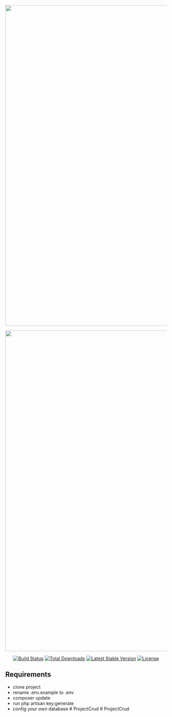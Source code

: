 <!-- <p align="center">
    <a href="https://laravel.com" target="_blank">
    <img src="https://raw.githubusercontent.com/laravel/art/master/logo-lockup/5%20SVG/2%20CMYK/1%20Full%20Color/laravel-logolockup-cmyk-red.svg" width="400">
    </a>
</p> -->

<p align="center">
    <a href="#" target="_blank">
    <img src="https://raw.githubusercontent.com/mohsenkarimi-mk/Laravel-CRUD-With-Multiple-Image-Upload/master/public/poster.png" width="1000">
    </a>
</p>


<p align="center">
    <a href="#" target="_blank">
    <img src="https://raw.githubusercontent.com/mohsenkarimi-mk/Laravel-CRUD-With-Multiple-Image-Upload/master/public/poster3.png" width="1000">
    </a>
</p>






<p align="center">
<a href="https://travis-ci.org/laravel/framework"><img src="https://travis-ci.org/laravel/framework.svg" alt="Build Status"></a>
<a href="https://packagist.org/packages/laravel/framework"><img src="https://poser.pugx.org/laravel/framework/d/total.svg" alt="Total Downloads"></a>
<a href="https://packagist.org/packages/laravel/framework"><img src="https://poser.pugx.org/laravel/framework/v/stable.svg" alt="Latest Stable Version"></a>
<a href="https://packagist.org/packages/laravel/framework"><img src="https://poser.pugx.org/laravel/framework/license.svg" alt="License"></a>
</p>

## Requirements

- clone project
- rename .env.example to .env
- composer update
- run php artisan key:generate
- config your own database
#   P r o j e c t C r u d  
 #   P r o j e c t C r u d  
 
